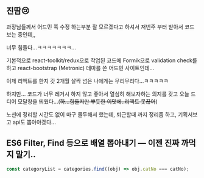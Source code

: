 ## 진땀😢

과장님들께서 어드민 쪽 수정 하는부분 잘 모르겠다고 하셔서 저번주 부터 받아서 코드보는 중인데,,

너무 힘들다...ㅋㅋㅋㅋㅋㅋㅋ...

기본적으로 react-toolkit/redux으로 작업된 코드에 Formik으로 validation check를 하고 react-bootstrap (Metronic) 테마를 쓴 어드민 사이트인데...

이제 리액트를 한지 갓 2개월 살짝 넘은 나에게는 무리무리다...ㅋㅋㅋㅋㅋ

하지만... 코드가 너무 레거시 하지 않고 좋아서 열심히 해보자하는 의지를 갖고 오늘 드디어 모달창을 띄웠다...(~~하...힘들지만 뿌듯한 이맛에..리액트 못끊어~~)

노션에 정리할 시간도 없이 마구 몰두해서 했는데, 퇴근할때 까지 정리좀 하고, 기획서보고 api도 뽑아야겠다...

## ES6 Filter, Find 등으로 배열 뽑아내기 — 이젠 진짜 까먹지 말기..

```jsx
const categoryList = categories.find((obj) => obj.catNo === catNo);
```
